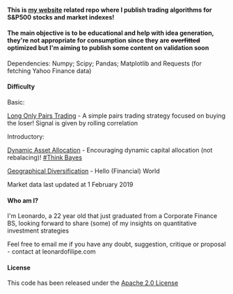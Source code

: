#### This is [my website](https://www.leonardofilipe.com) related repo where I publish trading algorithms for S&P500 stocks and market indexes!

#### The main objective is to be educational and help with idea generation, they're not appropriate for consumption since they are ~~overfitted~~ optimized but I'm aiming to publish some content on validation soon

Dependencies: Numpy; Scipy; Pandas; Matplotlib and Requests (for fetching Yahoo Finance data)

#### Difficulty

Basic:

[Long Only Pairs Trading](PairsTrading.ipynb) - A simple pairs trading strategy focused on buying the loser! Signal is given by rolling correlation

Introductory:

[Dynamic Asset Allocation](DynamicAssetAllocation.ipynb) - Encouraging dynamic capital allocation (not rebalacing)! [#Think Bayes](https://github.com/AllenDowney/ThinkBayes2)

[Geographical Diversification](GeographicDiversification.ipynb) - Hello (Financial) World

Market data last updated at 1 February 2019

#### Who am I?
I'm Leonardo, a 22 year old that just graduated from a Corporate Finance BS, looking forward to share (some) of my insights on quantitative investment strategies

Feel free to email me if you have any doubt, suggestion, critique or proposal - contact at leonardofilipe.com

#### License
This code has been released under the [Apache 2.0 License](LICENSE)
